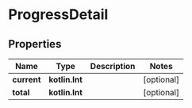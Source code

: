 
# ProgressDetail

## Properties
Name | Type | Description | Notes
------------ | ------------- | ------------- | -------------
**current** | **kotlin.Int** |  |  [optional]
**total** | **kotlin.Int** |  |  [optional]



